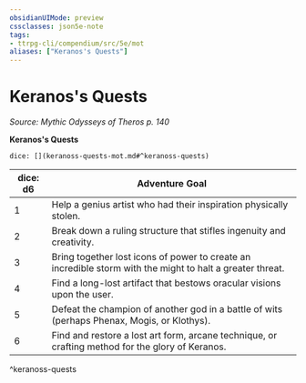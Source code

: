 ```yaml
---
obsidianUIMode: preview
cssclasses: json5e-note
tags:
- ttrpg-cli/compendium/src/5e/mot
aliases: ["Keranos's Quests"]
---
```

# Keranos's Quests
*Source: Mythic Odysseys of Theros p. 140* 

**Keranos's Quests**

`dice: [](keranoss-quests-mot.md#^keranoss-quests)`

| dice: d6 | Adventure Goal |
|----------|----------------|
| 1 | Help a genius artist who had their inspiration physically stolen. |
| 2 | Break down a ruling structure that stifles ingenuity and creativity. |
| 3 | Bring together lost icons of power to create an incredible storm with the might to halt a greater threat. |
| 4 | Find a long-lost artifact that bestows oracular visions upon the user. |
| 5 | Defeat the champion of another god in a battle of wits (perhaps Phenax, Mogis, or Klothys). |
| 6 | Find and restore a lost art form, arcane technique, or crafting method for the glory of Keranos. |
^keranoss-quests